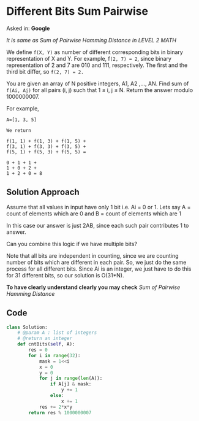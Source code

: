 # Different Bits Sum Pairwise

Asked in: **Google**

_It is same as Sum of Pairwise Hamming Distance in LEVEL 2 MATH_

We define `f(X, Y)` as number of different corresponding bits in binary representation of X and Y. For example, f`(2, 7) = 2`, since binary representation of 2 and 7 are 010 and 111, respectively. The first and the third bit differ, so `f(2, 7) = 2.`

You are given an array of N positive integers, A1, A2 ,…, AN. Find sum of `f(Ai, Aj)` for all pairs (i, j) such that 1 ≤ i, j ≤ N. Return the answer modulo 1000000007.

For example,

```
A=[1, 3, 5]

We return

f(1, 1) + f(1, 3) + f(1, 5) +
f(3, 1) + f(3, 3) + f(3, 5) +
f(5, 1) + f(5, 3) + f(5, 5) =

0 + 1 + 1 +
1 + 0 + 2 +
1 + 2 + 0 = 8
```

## Solution Approach

Assume that all values in input have only 1 bit i.e. Ai = 0 or 1.
Lets say A = count of elements which are 0
and B = count of elements which are 1

In this case our answer is just 2AB, since each such pair contributes 1 to answer.

Can you combine this logic if we have multiple bits?

Note that all bits are independent in counting, since we are counting number of bits which are different in each pair.
So, we just do the same process for all different bits. Since Ai is an integer, we just have to do this for 31 different bits, so our solution is O(31\*N).

**To have clearly understand clearly you may check** _Sum of Pairwise Hamming Distance_

## Code

```py
class Solution:
    # @param A : list of integers
    # @return an integer
    def cntBits(self, A):
        res = 0
        for i in range(32):
            mask = 1<<i
            x = 0
            y = 0
            for j in range(len(A)):
                if A[j] & mask:
                    y += 1
                else:
                    x += 1
            res += 2*x*y
        return res % 1000000007
```
